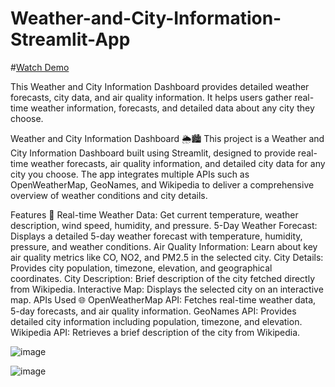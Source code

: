 # Weather-and-City-Information-Streamlit-App

#[Watch Demo]([url](https://youtu.be/S13dW3reDVw?si=Uptq2TYjdXvgZ3UK))

This Weather and City Information Dashboard provides detailed weather forecasts, city data, and air quality information. It helps users gather real-time weather information, forecasts, and detailed data about any city they choose.


Weather and City Information Dashboard 🌦️🏙️
This project is a Weather and City Information Dashboard built using Streamlit, designed to provide real-time weather forecasts, air quality information, and detailed city data for any city you choose. The app integrates multiple APIs such as OpenWeatherMap, GeoNames, and Wikipedia to deliver a comprehensive overview of weather conditions and city details.

Features 🚀
Real-time Weather Data: Get current temperature, weather description, wind speed, humidity, and pressure.
5-Day Weather Forecast: Displays a detailed 5-day weather forecast with temperature, humidity, pressure, and weather conditions.
Air Quality Information: Learn about key air quality metrics like CO, NO2, and PM2.5 in the selected city.
City Details: Provides city population, timezone, elevation, and geographical coordinates.
City Description: Brief description of the city fetched directly from Wikipedia.
Interactive Map: Displays the selected city on an interactive map.
APIs Used 🌐
OpenWeatherMap API: Fetches real-time weather data, 5-day forecasts, and air quality information.
GeoNames API: Provides detailed city information including population, timezone, and elevation.
Wikipedia API: Retrieves a brief description of the city from Wikipedia.


![image](https://github.com/user-attachments/assets/4e79e23b-5e91-42c2-973e-d628590860ae)

![image](https://github.com/user-attachments/assets/42da1572-cfca-43b0-bdd2-d146c3989e32)
